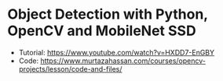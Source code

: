 # Object Detection with Python, OpenCV and MobileNet SSD

* Tutorial: https://www.youtube.com/watch?v=HXDD7-EnGBY
* Code: https://www.murtazahassan.com/courses/opencv-projects/lesson/code-and-files/
